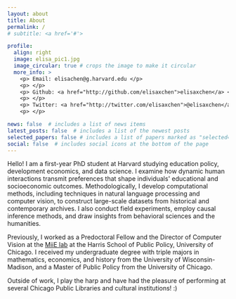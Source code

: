 ```yaml
---
layout: about
title: About
permalink: /
# subtitle: <a href='#'>

profile:
  align: right
  image: elisa_pic1.jpg
  image_circular: true # crops the image to make it circular
  more_info: >
    <p> Email: elisachen@g.harvard.edu </p>
    <p> </p>
    <p> Github: <a href="http://github.com/elisaxchen">elisaxchen</a> </p>
    <p> </p>
    <p> Twitter: <a href="http://twitter.com/elisaxchen">@elisaxchen</a> </p>
    <p> </p>

news: false  # includes a list of news items
latest_posts: false  # includes a list of the newest posts
selected_papers: false # includes a list of papers marked as "selected={true}"
social: false  # includes social icons at the bottom of the page
---
```

Hello! I am a first-year PhD student at Harvard studying education policy, development economics, and data science. I examine how dynamic human interactions transmit preferences that shape individuals' educational and socioeconomic outcomes. Methodologically, I develop computational methods, including techniques in natural language processing and computer vision, to construct large-scale datasets from historical and contemporary archives. I also conduct field experiments, employ causal inference methods, and draw insights from behavioral sciences and the humanities.

Previously, I worked as a Predoctoral Fellow and the Director of Computer Vision at the [MiiE lab](https://voices.uchicago.edu/miielab/) at the Harris School of Public Policy, University of Chicago. I received my undergraduate degree with triple majors in mathematics, economics, and history from the University of Wisconsin-Madison, and a Master of Public Policy from the University of Chicago.

Outside of work, I play the harp and have had the pleasure of performing at several Chicago Public Libraries and cultural institutions! :) 
